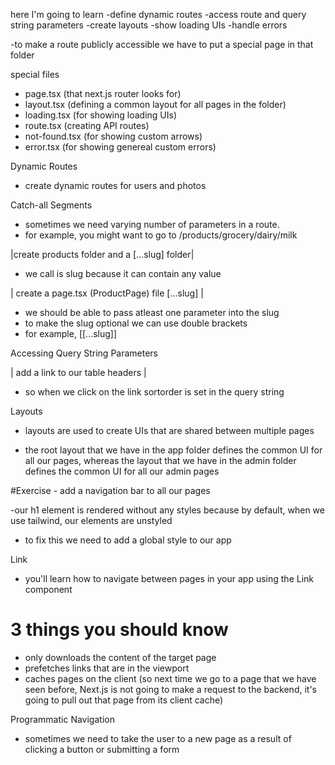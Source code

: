 here I'm going to learn
-define dynamic routes
-access route and query string parameters
-create layouts
-show loading UIs
-handle errors

-to make a route publicly accessible we have to put a special page in that folder

special files

- page.tsx (that next.js router looks for)
- layout.tsx (defining a common layout for all pages in the folder)
- loading.tsx (for showing loading UIs)
- route.tsx (creating API routes)
- not-found.tsx (for showing custom arrows)
- error.tsx (for showing genereal custom errors)

Dynamic Routes

- create dynamic routes for users and photos

Catch-all Segments

- sometimes we need varying number of parameters in a route.
- for example, you might want to go to /products/grocery/dairy/milk

|create products folder and a [...slug] folder|

- we call is slug because it can contain any value

| create a page.tsx (ProductPage) file [...slug] |

- we should be able to pass atleast one parameter into the slug
- to make the slug optional we can use double brackets
- for example, [[...slug]]

Accessing Query String Parameters

| add a link to our table headers |

- so when we click on the link sortorder is set in the query string

Layouts

- layouts are used to create UIs that are shared between multiple pages

- the root layout that we have in the app folder defines the common UI for all our pages, whereas the layout that we have in the admin folder defines the common UI for all our admin pages

#Exercise - add a navigation bar to all our pages

-our h1 element is rendered without any styles because by default, when we use tailwind, our elements are unstyled

- to fix this we need to add a global style to our app

Link

- you'll learn how to navigate between pages in your app using the Link component

# 3 things you should know

- only downloads the content of the target page
- prefetches links that are in the viewport
- caches pages on the client (so next time we go to a page that we have seen before, Next.js is not going to make a request to the backend, it's going to pull out that page from its client cache)

Programmatic Navigation

- sometimes we need to take the user to a new page as a result of clicking a button or submitting a form
